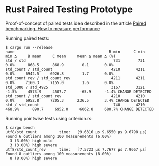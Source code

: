 # Rust Paired Testing Prototype

Proof-of-concept of paired tests idea described in the article [Paired benchmarking. How to measure performance](https://www.bazhenov.me/posts/paired-benchmarking/)

Running paired tests:

```console
$ cargo run --release
name                                          B min      C min      min ∆     B mean     C mean     mean ∆ mean ∆ (%)
std / std                                       731        731       0.0%      868.5      868.9        0.1       0.0%
std_count / std_count                          4210       4211       0.0%     6942.5     6926.8        1.7       0.0%
std_count_rev / std_count_rev                  4211       4211       0.0%     7160.3     7155.0        1.6       0.0%
std_5000 / std_4925                            3167       3121      -1.5%     4573.9     4507.7      -65.9      -1.4% CHANGE DETECTED
std_count / std_count_rev                      4210       4210       0.0%     6952.8     7205.3      236.5       3.4% CHANGE DETECTED
std / std_count                                 740       4210     468.9%      890.7     6952.0     6062.8     680.7% CHANGE DETECTED
```

Running pointwise tests using criterion.rs:

```console
$ cargo bench
utf8/std_count          time:   [9.6316 µs 9.6550 µs 9.6798 µs]
Found 6 outliers among 100 measurements (6.00%)
  3 (3.00%) high mild
  3 (3.00%) high severe
utf8/std_count_rev      time:   [7.5723 µs 7.7677 µs 7.9667 µs]
Found 8 outliers among 100 measurements (8.00%)
  8 (8.00%) high severe
```
